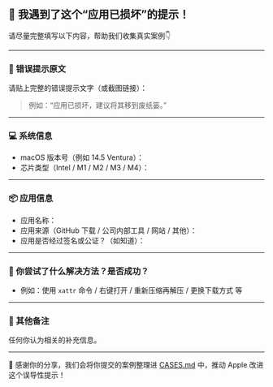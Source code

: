 ## 🐞 我遇到了这个“应用已损坏”的提示！

请尽量完整填写以下内容，帮助我们收集真实案例👇

---

### 📍 错误提示原文

请贴上完整的错误提示文字（或截图链接）：

> 例如：“应用已损坏，建议将其移到废纸篓。”

---

### 💻 系统信息

- macOS 版本号（例如 14.5 Ventura）：
- 芯片类型（Intel / M1 / M2 / M3 / M4）：

---

### 📦 应用信息

- 应用名称：
- 应用来源（GitHub 下载 / 公司内部工具 / 网站 / 其他）：
- 应用是否经过签名或公证？（如知道）：

---

### 🧪 你尝试了什么解决方法？是否成功？

- 例如：使用 `xattr` 命令 / 右键打开 / 重新压缩再解压 / 更换下载方式 等

---

### 💬 其他备注

任何你认为相关的补充信息。

---

🙏 感谢你的分享，我们会将你提交的案例整理进 [CASES.md](../ISSUE_TEMPLATE/CASES.md) 中，推动 Apple 改进这个误导性提示！